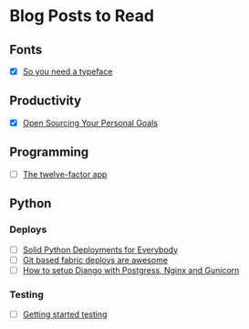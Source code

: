 # Blog Posts to Read

## Fonts
- [X] [So you need a typeface](http://fontfeed.com/archives/select-type-with-the-flowchart-so-you-need-a-typeface/)

## Productivity
- [X] [Open Sourcing Your Personal Goals](http://una.github.io/personal-goals-guide/)

## Programming
- [ ] [The twelve-factor app](http://12factor.net/)

## Python

### Deploys
- [ ] [Solid Python Deployments for Everybody](https://hynek.me/talks/python-deployments/)
- [ ] [Git based fabric deploys are awesome](http://dan.bravender.net/2012/5/11/git-based_fabric_deploys_are_awesome.html)
- [ ] [How to setup Django with Postgress, Nginx and Gunicorn](https://www.digitalocean.com/community/tutorials/how-to-set-up-django-with-postgres-nginx-and-gunicorn-on-centos-7)

### Testing
- [ ] [Getting started testing](http://nedbatchelder.com/text/test0.html)

